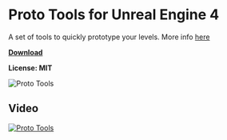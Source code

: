 Proto Tools for Unreal Engine 4
================================
A set of tools to quickly prototype your levels.  More info [here](https://forums.unrealengine.com/community/work-in-progress/1558996-prototools-level-prototyping-toolset-open-source)

**[Download](https://github.com/coderespawn/proto-tools-ue4/archive/master.zip)**

**License: MIT**


![Proto Tools](https://i.imgur.com/BlK5G0u.jpg)

Video
-----
[![Proto Tools](https://img.youtube.com/vi/Kqmdn39volg/0.jpg)](https://www.youtube.com/watch?v=Kqmdn39volg)


